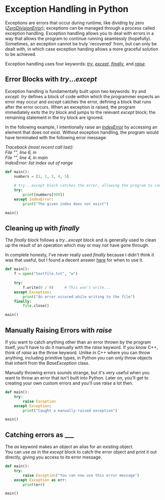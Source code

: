 # Exception Handling in Python
Exceptions are errors that occur during runtime, like dividing by zero ([_ZeroDivisionError_](https://docs.python.org/3/library/exceptions.html#ZeroDivisionError)); exceptions
can be managed through a process called exception handling. Exception handling allows you to deal with errors in a way that allows the program to continue running seamlessly 
(hopefully). Sometimes, an exception cannot be truly 'recovered' from, but can only be dealt with, in which case exception handing allows a more graceful solution to be achieved.

Exception handling uses four keywords: [_try_](https://www.w3schools.com/python/ref_keyword_try.asp), [_except_](https://www.w3schools.com/python/ref_keyword_except.asp), [_finally_](https://www.w3schools.com/python/ref_keyword_finally.asp), and [_raise_](https://www.w3schools.com/python/ref_keyword_raise.asp).

## Error Blocks with _try_..._except_
Exception handling is fundamentally built upon two keywords: _try_ and _except_. _try_ defines a block of code within which the programmer expects an error may occur and _except_
catches the error, defining a block that runs after the error occurs. When an exception is raised, the program immediately exits the _try_ block and jumps to the relevant _except_
block; the remaining statement in the try block are ignored.

In the following example, I intentionally raise an [_IndexError_](https://docs.python.org/3/library/exceptions.html#IndexError) by accessing an element that does not exist.
Without exception handling, the program would have terminated with the following error message:

_Traceback (most recent call last): <br />
  File "<string>", line 6, in <module> <br />
File "<string>", line 4, in main <br />
IndexError: list index out of range_ <br />
 
```Python
def main():
    numbers = [1, 2, 3, 4, 5]
    
    # try...except block catches the error, allowing the program to continue
    try:
        print(numbers[999])
    except IndexError:
        print("The given index does not exist")

main()
```

## Cleaning up with _finally_
The _finally_ block follows a _try_..._except_ block and is generally used to clean up the result of an operation which may or may not have gone through.
  
In complete honesty, I've never really used _finally_ because I didn't think it was that useful, but I found a decent answer [here](https://stackoverflow.com/questions/11551996/why-do-we-need-the-finally-clause-in-python) for when to use it.  
```Python
def main():
    f = open("textfile.txt", "w")
    
    try:
        f.write(0 / 0)     # This won't write...
    except Exception:
        print("An error occured while writing to the file")
    finally:
        file.close()

main()
```

## Manually Raising Errors with _raise_
If you want to catch anything other than an error thrown by the program itself, you'll have to do it manually with the _raise_ keyword. If you know C++, think of _raise_ as the 
_throw_ keyword. Unlike in C++ where you can throw anything, including primitive types, in Python you can only throw objects that inherit from the _BaseException_ class.

Manually throwing errors sounds strange, but it's very useful when you want to throw an error that isn't built into Python. Later on, you'll get to creating your own custom
errors and you'll use _raise_ a lot then.
  
```Python
def main():
    try:
        raise Exception
    except Exception:
        print("Caught a manually-raised exception")

main()
```
  
## Catching errors as ___
The _as_ keyword makes an object an alias for an existing object. <br />
You can use _as_ in the _except_ block to catch the error object and print it out directly, giving you access to its error message.
  
```Python
def main():
    try:
        raise Exception("You can now use this error message")
    except Exception as err:
        print(err)

main()  
```
